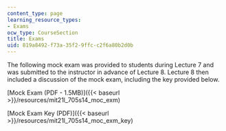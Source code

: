 ```yaml
---
content_type: page
learning_resource_types:
- Exams
ocw_type: CourseSection
title: Exams
uid: 819a8492-f73a-35f2-9ffc-c2f6a80b2d0b
---
```


The following mock exam was provided to students during Lecture 7 and was submitted to the instructor in advance of Lecture 8. Lecture 8 then included a discussion of the mock exam, including the key provided below.

[Mock Exam (PDF - 1.5MB)]({{< baseurl >}}/resources/mit21l_705s14_moc_exm)

[Mock Exam Key (PDF)]({{< baseurl >}}/resources/mit21l_705s14_moc_exm_key)
